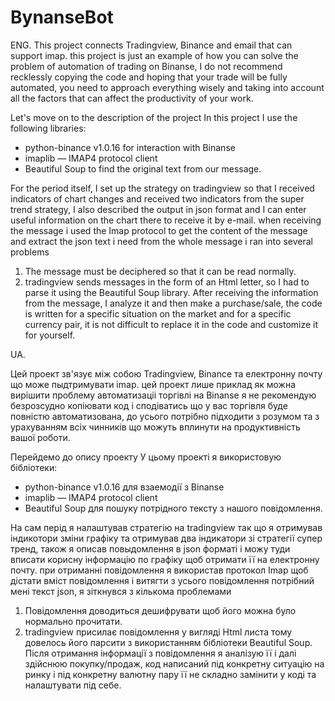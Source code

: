 # BynanseBot
ENG.
This project connects Tradingview, Binance and email that can support imap.
this project is just an example of how you can solve the problem of automation of trading on Binanse, I do not recommend recklessly copying the code and hoping that your trade will be fully automated, you need to approach everything wisely and taking into account all the factors that can affect the productivity of your work.

Let's move on to the description of the project
In this project I use the following libraries:
 - python-binance v1.0.16 for interaction with Binanse
 - imaplib — IMAP4 protocol client
 - Beautiful Soup to find the original text from our message.

For the period itself, I set up the strategy on tradingview so that I received indicators of chart changes and received two indicators from the super trend strategy, I also described the output in json format and I can enter useful information on the chart there to receive it by e-mail.
when receiving the message i used the Imap protocol to get the content of the message and extract the json text i need from the whole message i ran into several problems
1. The message must be deciphered so that it can be read normally.
2. tradingview sends messages in the form of an Html letter, so I had to parse it using the Beautiful Soup library.
After receiving the information from the message, I analyze it and then make a purchase/sale, the code is written for a specific situation on the market and for a specific currency pair, it is not difficult to replace it in the code and customize it for yourself.






UA.

Цей проект зв'язує між собою Tradingview, Binance та електронну почту що може пыдтримувати imap. 
цей проект лише приклад як можна вирішити проблему автоматизаціі торгівлі на Binanse я не рекомендую безрозсудно копіювати код і сподіватись що у вас торгівля буде повністю автоматизована, до усього потрібно підходити з розумом та з урахуванням всіх чинників що можуть вплинути на продуктивність вашої роботи. 

Перейдемо до опису проекту
У цьому проекті я використовую бібліотеки:
 - python-binance v1.0.16 для взаемодії з Binanse 
 - imaplib — IMAP4 protocol client
 - Beautiful Soup для пошуку потрідного тексту з нашого повідомлення.

На сам перід я налаштував стратегію на tradingview так що я отримував індикотори зміни графіку та отримував два індикатори зі стратегії супер тренд, також я описав повыдомлення в json форматі і можу туди вписати корисну інформацію по графіку щоб отримати її на електронну почту. 
при отриманні повідомлення я використав протокол Imap щоб дістати вміст повідомлення і витягти з усього повідомлення потрібний мені текст json, я зіткнувся з кількома проблемами 
1. Повідомлення доводиться дешифрувати щоб його можна було нормально прочитати.
2. tradingview присилає повідомлення у вигляді Html листа тому довелось його парсити з використанням бібліотеки Beautiful Soup. 
Після отримання інформації з повідомлення я аналізую її і далі здійснюю покупку/продаж, код написаний під конкретну ситуацію на ринку і під конкретну валютну пару її не складно замінити у коді та налаштувати під себе.
